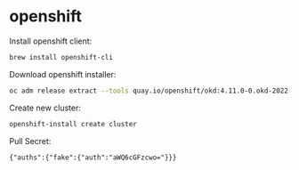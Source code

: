 # openshift

Install openshift client:
```bash
brew install openshift-cli
```

Download openshift installer:
```bash
oc adm release extract --tools quay.io/openshift/okd:4.11.0-0.okd-2022-12-02-145640
```

Create new cluster:
```bash
openshift-install create cluster
```

Pull Secret:
```
{"auths":{"fake":{"auth":"aWQ6cGFzcwo="}}}
```
